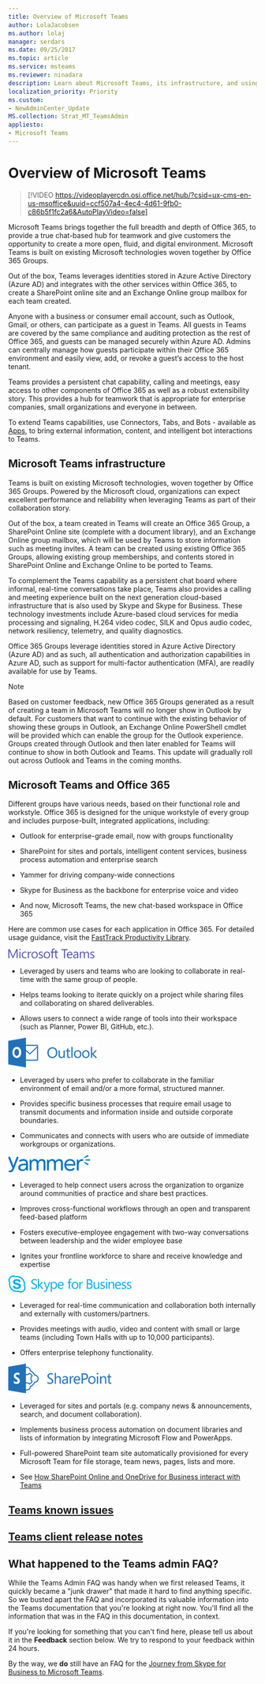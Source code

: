 ```yaml
---
title: Overview of Microsoft Teams
author: LolaJacobsen
ms.author: lolaj
manager: serdars
ms.date: 09/25/2017
ms.topic: article
ms.service: msteams
ms.reviewer: ninadara
description: Learn about Microsoft Teams, its infrastructure, and using Teams with Office 365.
localization_priority: Priority
ms.custom:
- NewAdminCenter_Update
MS.collection: Strat_MT_TeamsAdmin
appliesto: 
- Microsoft Teams
---
```


Overview of Microsoft Teams
===========================

> [!VIDEO https://videoplayercdn.osi.office.net/hub/?csid=ux-cms-en-us-msoffice&uuid=ccf507a4-4ec4-4d61-9fb0-c86b5f1fc2a6&AutoPlayVideo=false] 


Microsoft Teams brings together the full breadth and depth of Office 365, to provide a true chat-based hub for teamwork and give customers the opportunity to create a more open, fluid, and digital environment. Microsoft Teams is built on existing Microsoft technologies woven together by Office 365 Groups. 

Out of the box, Teams leverages identities stored in Azure Active Directory (Azure AD) and integrates with the other services within Office 365, to create a SharePoint online site and an Exchange Online group mailbox for each team created.

Anyone with a business or consumer email account, such as Outlook, Gmail, or others, can participate as a guest in Teams. All guests in Teams are covered by the same compliance and auditing protection as the rest of Office 365, and guests can be managed securely within Azure AD. Admins can centrally manage how guests participate within their Office 365 environment and easily view, add, or revoke a guest’s access to the host tenant.

Teams provides a persistent chat capability, calling and meetings, easy access to other components of Office 365 as well as a robust extensibility story.  This provides a hub for teamwork that is appropriate for enterprise companies, small organizations and everyone in between.  

To extend Teams capabilities, use Connectors, Tabs, and Bots - available as [Apps](https://go.microsoft.com/fwlink/?linkid=854629), to bring external information, content, and intelligent bot interactions to Teams.  

Microsoft Teams infrastructure
------------------------------

Teams is built on existing Microsoft technologies, woven together by Office 365 Groups. Powered by the Microsoft cloud, organizations can expect excellent performance and reliability when leveraging Teams as part of their collaboration story.

Out of the box, a team created in Teams will create an Office 365 Group, a SharePoint Online site (complete with a document library), and an Exchange Online group mailbox, which will be used by Teams to store information such as meeting invites. A team can be created using existing Office 365 Groups, allowing existing group memberships, and contents stored in SharePoint Online and Exchange Online to be ported to Teams.

To complement the Teams capability as a persistent chat board where informal, real-time conversations take place, Teams also provides a calling and meeting experience built on the next generation cloud-based infrastructure that is also used by Skype and Skype for Business. These technology investments include Azure-based cloud services for media processing and signaling, H.264 video codec, SILK and Opus audio codec, network resiliency, telemetry, and quality diagnostics.

Office 365 Groups leverage identities stored in Azure Active Directory (Azure AD) and as such, all authentication and authorization capabilities in Azure AD, such as support for multi-factor authentication (MFA), are readily available for use by Teams.

> [!NOTE]
> Based on customer feedback, new Office 365 Groups generated as a result of creating a team in Microsoft Teams will no longer show in Outlook by default. For customers that want to continue with the existing behavior of showing these groups in Outlook, an Exchange Online PowerShell cmdlet will be provided which can enable the group for the Outlook experience. Groups created through Outlook and then later enabled for Teams will continue to show in both Outlook and Teams. This update will gradually roll out across Outlook and Teams in the coming months.


Microsoft Teams and Office 365
------------------------------

Different groups have various needs, based on their functional role and workstyle. Office 365 is designed for the unique workstyle of every group and includes purpose-built, integrated applications, including:

-   Outlook for enterprise-grade email, now with groups functionality

-   SharePoint for sites and portals, intelligent content services, business process automation and enterprise search

-   Yammer for driving company-wide connections

-   Skype for Business as the backbone for enterprise voice and video

-   And now, Microsoft Teams, the new chat-based workspace in Office 365

Here are common use cases for each application in Office 365. For detailed usage guidance, visit the [FastTrack Productivity Library](https://go.microsoft.com/fwlink/?linkid=854630).

![Microsoft Teams icon.](media/Overview_of_Microsoft_Teams_image1.png)

-   Leveraged by users and teams who are looking to collaborate in real-time with the same group of people.

-   Helps teams looking to iterate quickly on a project while sharing files and collaborating on shared deliverables.

-   Allows users to connect a wide range of tools into their workspace (such as Planner, Power BI, GitHub, etc.).

![Microsoft Outlook icon.](media/Overview_of_Microsoft_Teams_image2.png)

-   Leveraged by users who prefer to collaborate in the familiar environment of email and/or a more formal, structured manner.

-   Provides specific business processes that require email usage to transmit documents and information inside and outside corporate boundaries.

-   Communicates and connects with users who are outside of immediate workgroups or organizations.

![Yammer icon.](media/Overview_of_Microsoft_Teams_image3.png)

-   Leveraged to help connect users across the organization to organize around communities of practice and share best practices.

-   Improves cross-functional workflows through an open and transparent feed-based platform

-   Fosters executive-employee engagement with two-way conversations between leadership and the wider employee base

-   Ignites your frontline workforce to share and receive knowledge and expertise

![Skype for Business icon.](media/Overview_of_Microsoft_Teams_image4.png)

-   Leveraged for real-time communication and collaboration both internally and externally with customers/partners.

-   Provides meetings with audio, video and content with small or large teams (including Town Halls with up to 10,000 participants).

-   Offers enterprise telephony functionality.


![Microsoft SharePoint icon.](media/Overview_of_Microsoft_Teams_image5.png)

-   Leveraged for sites and portals (e.g. company news & announcements, search, and document collaboration).

-   Implements business process automation on document libraries and lists of information by integrating Microsoft Flow and PowerApps.

-   Full-powered SharePoint team site automatically provisioned for every Microsoft Team for file storage, team news, pages, lists and more.

-   See [How SharePoint Online and OneDrive for Business interact with Teams](SharePoint-OneDrive-interact.md)

## [Teams known issues](Known-issues.md)

## [Teams client release notes](https://support.office.com/article/Release-notes-for-Microsoft-Teams-d7092a6d-c896-424c-b362-a472d5f105de)

## What happened to the Teams admin FAQ?

While the Teams Admin FAQ was handy when we first released Teams, it quickly became a "junk drawer" that made it hard to find anything specific. So we busted apart the FAQ and incorporated its valuable information into the Teams documentation that you're looking at right now. You'll find all the information that was in the FAQ in this documentation, in context.

If you're looking for something that you can't find here, please tell us about it in the **Feedback** section below. We try to respond to your feedback within 24 hours.

By the way, we **do** still have an FAQ for the [Journey from Skype for Business to Microsoft Teams](FAQ-journey.md). 
